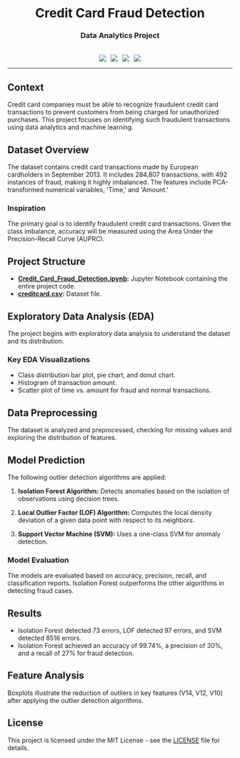 <div align="center"><h1><strong>Credit Card Fraud Detection</strong></h1></div>
<div align="center"><h3><strong>Data Analytics Project</strong></h3></div>
<br>
<div align="center"><img style="margin: auto; padding: 0px 5px 0px 5px;" src="https://img.shields.io/badge/Made%20With%20Python-FFD43B?style=for-the-badge&logo=python&logoColor=darkgreen"><img style="margin: auto; padding: 0px 5px 0px 5px;" src="https://img.shields.io/badge/Jupyter%20Notebook-F37626?style=for-the-badge&logo=jupyter&logoColor=white"><img style="margin: auto; padding: 0px 5px 0px 5px;" src="https://img.shields.io/badge/Pandas-150458?style=for-the-badge&logo=pandas&logoColor=white"><img style="margin: auto; padding: 0px 5px 0px 5px;" src="https://img.shields.io/badge/Scikit_Learn-F7931E?style=for-the-badge&logo=scikit-learn&logoColor=white"></div>

---

## Context

Credit card companies must be able to recognize fraudulent credit card transactions to prevent customers from being charged for unauthorized purchases. This project focuses on identifying such fraudulent transactions using data analytics and machine learning.

## Dataset Overview

The dataset contains credit card transactions made by European cardholders in September 2013. It includes 284,807 transactions, with 492 instances of fraud, making it highly imbalanced. The features include PCA-transformed numerical variables, 'Time,' and 'Amount.'

### Inspiration

The primary goal is to identify fraudulent credit card transactions. Given the class imbalance, accuracy will be measured using the Area Under the Precision-Recall Curve (AUPRC).

## Project Structure

- **[Credit_Card_Fraud_Detection.ipynb](Credit_Card_Fraud_Detection.ipynb):** Jupyter Notebook containing the entire project code.
- **[creditcard.csv](https://www.kaggle.com/datasets/mlg-ulb/creditcardfraud):** Dataset file.

## Exploratory Data Analysis (EDA)

The project begins with exploratory data analysis to understand the dataset and its distribution.

### Key EDA Visualizations

- Class distribution bar plot, pie chart, and donut chart.
- Histogram of transaction amount.
- Scatter plot of time vs. amount for fraud and normal transactions.

## Data Preprocessing

The dataset is analyzed and preprocessed, checking for missing values and exploring the distribution of features.

## Model Prediction

The following outlier detection algorithms are applied:

1. **Isolation Forest Algorithm:** Detects anomalies based on the isolation of observations using decision trees.

2. **Local Outlier Factor (LOF) Algorithm:** Computes the local density deviation of a given data point with respect to its neighbors.

3. **Support Vector Machine (SVM):** Uses a one-class SVM for anomaly detection.

### Model Evaluation

The models are evaluated based on accuracy, precision, recall, and classification reports. Isolation Forest outperforms the other algorithms in detecting fraud cases.

## Results

- Isolation Forest detected 73 errors, LOF detected 97 errors, and SVM detected 8516 errors.
- Isolation Forest achieved an accuracy of 99.74%, a precision of 30%, and a recall of 27% for fraud detection.

## Feature Analysis

Boxplots illustrate the reduction of outliers in key features (V14, V12, V10) after applying the outlier detection algorithms.


## License

This project is licensed under the MIT License - see the [LICENSE](LICENSE) file for details.




